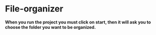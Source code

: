 # File-organizer

**When you run the project you must click on start, then it will ask you to choose the folder you want to be organized.**
